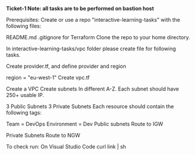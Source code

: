 **Ticket-1
Note: all tasks are to be performed on bastion host**

Prerequisites:
Create or use a repo "interactive-learning-tasks" with the following files:

README.md
.gitignore for Terraform
Clone the repo to your home directory.

In interactive-learning-tasks/vpc folder please create file for following tasks.

Create provider.tf, and define provider and region

region = "eu-west-1"
Create vpc.tf

Create a VPC
Create subnets In different A-Z. Each subnet should have 250+ usable IP.

3 Public Subnets
3 Private Subnets
Each resource should contain the following tags:

Team = DevOps
Environment = Dev
Public subnets Route to IGW

Private Subnets Route to NGW

To check run:
On Visual Studio Code
curl link | sh
